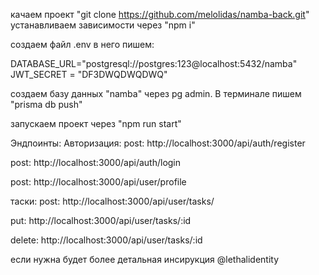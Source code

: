 качаем проект "git clone https://github.com/melolidas/namba-back.git" устанавливаем зависимости через "npm i"

создаем файл .env в него пишем:

DATABASE_URL="postgresql://postgres:123@localhost:5432/namba"
JWT_SECRET = "DF3DWQDWQDWQ"

создаем базу данных "namba" через pg admin. В терминале пишем "prisma db push"

запускаем проект через "npm run start"

Эндпоинты:
Авторизация:
post: http://localhost:3000/api/auth/register

post: http://localhost:3000/api/auth/login

post: http://localhost:3000/api/user/profile

таски:
post: http://localhost:3000/api/user/tasks/

put: http://localhost:3000/api/user/tasks/:id

delete: http://localhost:3000/api/user/tasks/:id

если нужна будет более детальная инсирукция @lethalidentity